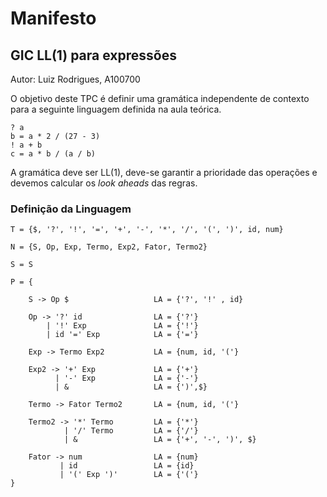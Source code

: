# Manifesto

## GIC LL(1) para expressões

Autor: Luiz Rodrigues, A100700

O objetivo deste TPC é definir uma gramática independente de contexto para a seguinte linguagem definida na aula teórica.

``` text
? a
b = a * 2 / (27 - 3)
! a + b
c = a * b / (a / b)
```

A gramática deve ser LL(1), deve-se garantir a prioridade das operações e devemos calcular os *look aheads* das regras.

### Definição da Linguagem

``` text
T = {$, '?', '!', '=', '+', '-', '*', '/', '(', ')', id, num}

N = {S, Op, Exp, Termo, Exp2, Fator, Termo2}

S = S

P = {

    S -> Op $                   LA = {'?', '!' , id}

    Op -> '?' id                LA = {'?'}
        | '!' Exp               LA = {'!'}
        | id '=' Exp            LA = {'='}

    Exp -> Termo Exp2           LA = {num, id, '('}

    Exp2 -> '+' Exp             LA = {'+'}
          | '-' Exp             LA = {'-'}
          | &                   LA = {')',$}
    
    Termo -> Fator Termo2       LA = {num, id, '('}

    Termo2 -> '*' Termo         LA = {'*'}
            | '/' Termo         LA = {'/'}
            | &                 LA = {'+', '-', ')', $}
    
    Fator -> num                LA = {num}
           | id                 LA = {id}
           | '(' Exp ')'        LA = {'('}
}
```
